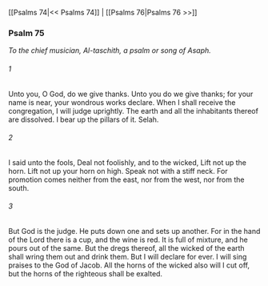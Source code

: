 [[Psalms 74|<< Psalms 74]]  |  [[Psalms 76|Psalms 76 >>]]

### Psalm 75

*To the chief musician, Al-taschith, a psalm or song of Asaph.*

###### 1
Unto you, O God, do we give thanks. Unto you do we give thanks; for your name is near, your wondrous works declare. When I shall receive the congregation, I will judge uprightly. The earth and all the inhabitants thereof are dissolved. I bear up the pillars of it. Selah.

###### 2
I said unto the fools, Deal not foolishly, and to the wicked, Lift not up the horn. Lift not up your horn on high. Speak not with a stiff neck. For promotion comes neither from the east, nor from the west, nor from the south.

###### 3
But God is the judge. He puts down one and sets up another. For in the hand of the Lord there is a cup, and the wine is red. It is full of mixture, and he pours out of the same. But the dregs thereof, all the wicked of the earth shall wring them out and drink them. But I will declare for ever. I will sing praises to the God of Jacob. All the horns of the wicked also will I cut off, but the horns of the righteous shall be exalted.